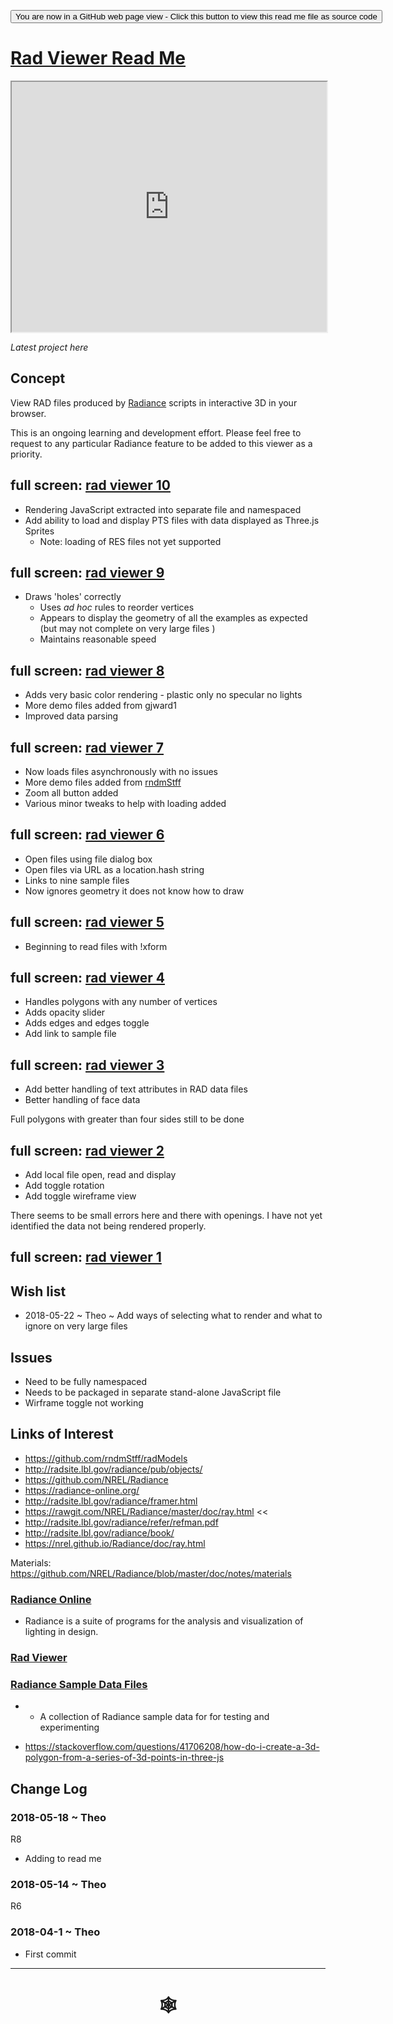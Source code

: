 <span style=display:none; >[You are now in a GitHub source code view - click this link to view Read Me file as a web page]( http://www.ladybug.tools/spider/#solar-well/rad-viewer/README.md "View file as a web page." ) </span>
<input type=button onclick="window.location.href='https://github.com/ladybug-tools/spider/blob/master/solar-well/rad-viewer/README.md'"
value="You are now in a GitHub web page view - Click this button to view this read me file as source code" >

# [Rad Viewer Read Me]( #solar-well/rad-viewer/README.md )


<iframe class=iframeReadMe src=https://rawgit.com/ladybug-tools/spider/master/solar-well/rad-viewer/r10/rad-viewer.html width=100% height=400px >Iframes are not displayed on github.com</iframe>

_Latest project here_

## Concept

View RAD files produced by [Radiance]( https://radiance-online.org/ ) scripts in interactive 3D in your browser.

This is an ongoing learning and development effort. Please feel free to request to any particular Radiance feature to be added to this viewer as a priority.

## full screen: [rad viewer 10]( https://rawgit.com/ladybug-tools/spider/master/solar-well/rad-viewer/r10/rad-viewer.html )

* Rendering JavaScript extracted into separate file and namespaced
* Add ability to load and display PTS files with data displayed as Three.js Sprites
	* Note: loading of RES files not yet supported


## full screen: [rad viewer 9]( https://rawgit.com/ladybug-tools/spider/master/solar-well/rad-viewer/rad-viewer-9.html )

* Draws 'holes' correctly
	* Uses _ad hoc_ rules to reorder vertices
	* Appears to display the geometry of all the examples as expected (but may not complete on very large files )
	* Maintains reasonable speed

## full screen: [rad viewer 8]( https://rawgit.com/ladybug-tools/spider/master/solar-well/rad-viewer/rad-viewer-8.html )

* Adds very basic color rendering - plastic only no specular no lights
* More demo files added from gjward1
* Improved data parsing


## full screen: [rad viewer 7]( https://rawgit.com/ladybug-tools/spider/master/solar-well/rad-viewer/rad-viewer-7.html )

* Now loads files asynchronously with no issues
* More demo files added from [rndmStff]( https://github.com/rndmStff/radModels )
* Zoom all button added
* Various minor tweaks to help with loading added


## full screen: [rad viewer 6]( https://rawgit.com/ladybug-tools/spider/master/solar-well/rad-viewer/rad-viewer-6.html )

* Open files using file dialog box
* Open files via URL as a location.hash string
* Links to nine sample files
* Now ignores geometry it does not know how to draw


## full screen: [rad viewer 5]( https://rawgit.com/ladybug-tools/spider/master/solar-well/rad-viewer/rad-viewer-5.html )

* Beginning to read files with !xform

## full screen: [rad viewer 4]( https://rawgit.com/ladybug-tools/spider/master/solar-well/rad-viewer/rad-viewer-4.html )

* Handles polygons with any number of vertices
* Adds opacity slider
* Adds edges and edges toggle
* Add link to sample file

## full screen: [rad viewer 3]( https://rawgit.com/ladybug-tools/spider/master/solar-well/rad-viewer/rad-viewer-3.html )

* Add better handling of text attributes in RAD data files
* Better handling of face data

Full polygons with greater than four sides still to be done


## full screen: [rad viewer 2]( https://rawgit.com/ladybug-tools/spider/master/solar-well/rad-viewer/rad-viewer-2.html )

* Add local file open, read and display
* Add toggle rotation
* Add toggle wireframe view

There seems to be small errors here and there with openings. I have not yet identified the data not being rendered properly.

## full screen: [rad viewer 1]( https://rawgit.com/ladybug-tools/spider/master/solar-well/rad-viewer/rad-viewer-1.html )



## Wish list

* 2018-05-22 ~ Theo ~ Add ways of selecting what to render and what to ignore on very large files

## Issues

* Need to be fully namespaced
* Needs to be packaged in separate stand-alone JavaScript file
* Wirframe toggle not working


## Links of Interest

* https://github.com/rndmStff/radModels
* http://radsite.lbl.gov/radiance/pub/objects/
* https://github.com/NREL/Radiance
* https://radiance-online.org/
* http://radsite.lbl.gov/radiance/framer.html
* https://rawgit.com/NREL/Radiance/master/doc/ray.html <<
* http://radsite.lbl.gov/radiance/refer/refman.pdf
* http://radsite.lbl.gov/radiance/book/
* https://nrel.github.io/Radiance/doc/ray.html


Materials: https://github.com/NREL/Radiance/blob/master/doc/notes/materials


### [Radiance Online ]( https://www.radiance-online.org/ )

* Radiance is a suite of programs for the analysis and visualization of lighting in design.

### [Rad Viewer]( #solar-well/rad-viewer/README.md )


### [Radiance Sample Data Files]( https://www.ladybug.tools/spider/#radiance-sample-files/README.md )

* * A collection of Radiance sample data for for testing and experimenting

* <https://stackoverflow.com/questions/41706208/how-do-i-create-a-3d-polygon-from-a-series-of-3d-points-in-three-js>


## Change Log


### 2018-05-18 ~ Theo

R8
* Adding to read me

### 2018-05-14 ~ Theo

R6

### 2018-04-1 ~ Theo

* First commit

***

# <center title="hello!" ><a href=javascript:window.scrollTo(0,0); style=text-decoration:none; > &#x1f578; </a></center>



